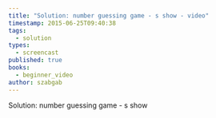 ```yaml
---
title: "Solution: number guessing game - s show - video"
timestamp: 2015-06-25T09:40:38
tags:
  - solution
types:
  - screencast
published: true
books:
  - beginner_video
author: szabgab
---
```



Solution: number guessing game - s show


<slidecast file="beginner-perl/solution-number-guessing-game-s-show" youtube="xkR5yBd1WKc" />
